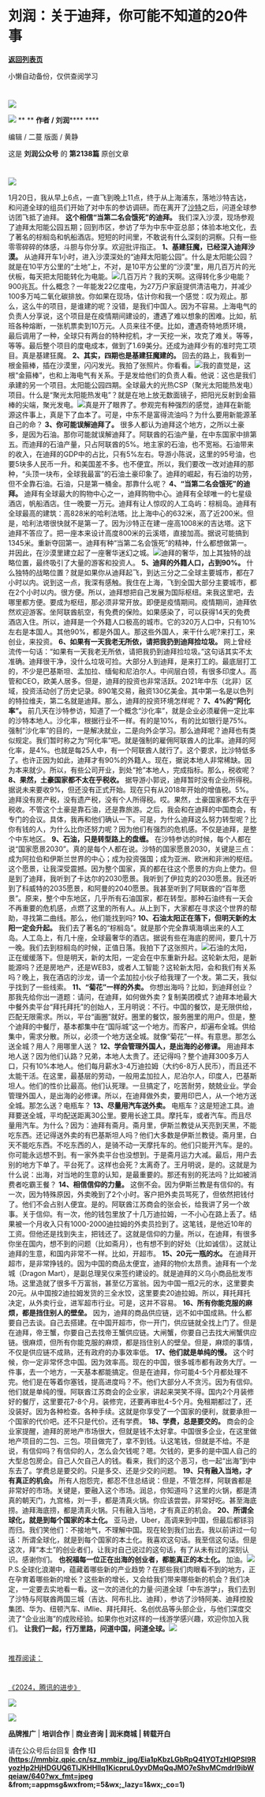 # 刘润：关于迪拜，你可能不知道的20件事

[**返回列表页**](/gzh/刘润)

小懒自动备份，仅供查阅学习

#
![](https://mmbiz.qpic.cn/sz_mmbiz_jpg/Eia1pKbzLGbQ05rqf4tHyB6X44YvIRZf7ciayibtRy0rVSib8CQjW35A8ibcicFzDvdSceZ3wxRFa7icOhIMKPHicVnvEw/640?wx_fmt=jpeg&wxfrom;=5&wx;_lazy=1&wx;_co=1)

![](https://mmbiz.qpic.cn/sz_mmbiz_gif/Eia1pKbzLGbQLsohVAicDcBH19nMkuMsUXITOJcNnBdsH6ariceZXs8LpELSP4XFibJVnezGRiaLfWgHwn37KIwUxYg/640?wx_fmt=gif&from;=appmsg)
** ** **作者 / 刘润****** ****

编辑 / 二蔓 版面 / 黄静

这是 **刘润公众号** 的 **第2138篇** 原创文章

  

#
![](https://mmbiz.qpic.cn/sz_mmbiz_png/Eia1pKbzLGbSlapxBwT1CibMicYTsQ9pxX9m4nayWFqqPxGCiaoeNSOwoKkfpYBsj5eXaIjjVEEatjYgBd8b08PFXw/640?wx_fmt=png&from;=appmsg&wxfrom;=5&wx;_lazy=1&wx;_co=1)

1月20日，我从早上6点，一直飞到晚上11点，终于从上海浦东，落地沙特吉达，和问道全球的组员们开始了对中东的参访调研。而在离开了[沙特](https://mp.weixin.qq.com/s?__biz=MjM5NjM5MjQ4MQ==&mid=2651728896&idx=1&sn=3c9facb788a41a2fbe7a61ae7c0cf08c&chksm=bd13774e8a64fe5871a7bd04e92b177619a36feb56c402148a90a41fdd1c4905a812812cd32e&token=1865032541&lang=zh_CN&scene=21#wechat_redirect)之后，问道全球参访团飞抵了迪拜。
**这个相信“当第二名会饿死”的迪拜。**
我们深入沙漠，现场参观了迪拜太阳能公园五期；回到市区，参访了华为中东中亚总部；体验本地文化，去了著名的棕榈岛和帆船酒店。短短的时间里，不敢说有什么深刻的洞察。只有一些零零碎碎的体感，斗胆与你分享。欢迎批评指正。
**1、基建狂魔，已经深入迪拜沙漠。**
从迪拜开车1小时，进入沙漠深处的“迪拜太阳能公园”。什么是太阳能公园？就是在10平方公里的“土地”上，不对，是10平方公里的“沙漠”里，用几百万片的光伏板，每天把太阳能转化为电能。![](https://mmbiz.qpic.cn/sz_mmbiz_png/Eia1pKbzLGbQLsohVAicDcBH19nMkuMsUXgB12WoMPdNaGkyPCp2G3xlOL274rs9uAvVwAmvND2tKXGTpQSYYetA/640?wx_fmt=png&from;=appmsg)几百万片？我的天啊。这得转化多少电能？900兆瓦。什么概念？一年能发22亿度电，为27万户家庭提供清洁电力，并减少100多万吨二氧化碳排放。你如果在现场，估计你和我一个感觉：叹为观止。那么，这么牛的项目，是谁建的呢？没错，是我们中国人。因为不容易。上海电气的负责人分享说，这个项目是在疫情期间建设的，遭遇了难以想象的困难。比如，航班各种熔断，一张机票卖到10万元。人员来往不便。比如，遭遇奇特地质环境，最后调用了一种，全球只有两台的特种挖机，才一天挖一米，攻克了难关。等等，等等。最后整个项目的度电成本，做到了1.69美分。还成为迪拜少有的准时完工项目。真是基建狂魔。
**2、其实，四期也是基建狂魔建的。**
回去的路上，我看到一根金箍棒，插在沙漠里，闪闪发光。我拍了张照片。你看看。![](https://mmbiz.qpic.cn/sz_mmbiz_jpg/Eia1pKbzLGbQLsohVAicDcBH19nMkuMsUX8AEOmUHmc7hRk6q9Co6BDXnojX21e2ic7GhBMicGMqrhvES29Nuq3vtA/640?wx_fmt=jpeg&from;=appmsg)我的直觉是，这根“金箍棒”，也和上海电气有关系。于是发给他们的负责人看。他说：这也是我们承建的另一个项目。太阳能公园四期。全球最大的光热CSP（聚光太阳能热发电）项目。什么是“聚光太阳能热发电”？就是在地上放无数面镜子，把阳光反射到金箍棒的尖端，聚光发电。![](https://mmbiz.qpic.cn/sz_mmbiz_png/Eia1pKbzLGbQLsohVAicDcBH19nMkuMsUXRW0HEdko5Aqrb93LV18ycwxlDiaBhD8RVgQiabjSyKxcjkJWcvlvyicFg/640?wx_fmt=png&from;=appmsg)真是开了眼界了。参观完有种强烈的感觉，迪拜在新能源这件事上，真是下了血本了。可是，中东不是富得流油吗？为什么要用新能源革自己的命？
**3、你可能误解迪拜了。**
很多人都认为迪拜这个地方，之所以土豪多，是因为石油。那你可能就误解迪拜了。阿联酋的石油产量，在中东国家中排第五。而迪拜的石油产量，只占阿联酋的5%。地主家的石油，也不宽裕。石油带来的收入，在迪拜的GDP中的占比，只有5%左右。导游小陈说，这里的95号油，也要5块多人民币一升。和美国差不多。也不便宜。所以，我们要改一改对迪拜的那种，“头顶一块布，全球我最富”的石油土豪印象了。迪拜的崛起，有石油的功劳，但不全靠石油。石油，只是第一桶金。那靠什么呢？
**4、“当第二名会饿死”的迪拜。**
迪拜有全球最大的购物中心之一，迪拜购物中心。迪拜有全球唯一的七星级酒店，帆船酒店。住一晚要一万元。迪拜有让人惊叹的人工岛屿：棕榈岛。迪拜有全球最高的建筑：高828米的哈利法塔。比上海中心的632米，高了近200米。但是，哈利法塔很快就不是第一了。因为沙特正在建一座高1008米的吉达塔。这下迪拜不答应了。把一座本来设计高度800米的云溪塔，直接加高。据说可能搞到1345米。重新夺回第一。迪拜有种“当第二名会饿死”的精神，什么都想做第一。并因此，在沙漠里建立起了一座奢华迷幻之城。![](https://mmbiz.qpic.cn/sz_mmbiz_png/Eia1pKbzLGbQLsohVAicDcBH19nMkuMsUXMpc3cKMlvKzV4VXtVlD1iaAyIgcYtn7cF68NsCG4SpvBtX3l7w2iczJQ/640?wx_fmt=png&from;=appmsg)迪拜的奢华，加上其独特的战略位置，最终吸引了大量的游客和投资人。
**5、迪拜的外籍人口，占到90%。**
什么独特的战略位置？就是如果你从迪拜起飞，到达三分之二全球主要城市，都在7小时以内。说到这一点，我深有感触。我住在上海，飞到全国大部分主要城市，都在2个小时以内。很方便。所以，迪拜想把自己发展为国际枢纽。来我这里吧，去哪里都方便。要成为枢纽，那必须非常开放。即便是疫情期间。疫情期间，迪拜依然欢迎游客。坐阿联酋航空，有免费的保险。如果感染了，可以获得14天的免费酒店入住。所以，迪拜是一个外籍人口极高的城市。它的320万人口中，只有10%左右是本国人。其他90%，都是外国人。那这些外国人，来干什么呢?来打工，来创业，来投资。
**6、如果有一天我老无所依，请把我扔到迪拜捡垃圾。**
网上曾经流传一句话：“如果有一天我老无所依，请把我扔到迪拜捡垃圾。”这句话其实不太准确。迪拜很干净，没什么垃圾可捡。大部分人到迪拜，是来打工的。最底层打工的，不少是巴基斯坦、孟加拉、缅甸和尼泊尔人。中间层白领，有很多印度人。高管和CEO，欧美人居多。但是，迪拜的投资也非常活跃。2021年中东（北非）区域，投资活动创了历史记录。890笔交易，融资130亿美金。其中第一名是以色列的特拉维夫，第二名就是迪拜。那么，迪拜的投资环境怎样呢？
**7、4%的“阿化率”。**
前几天在沙特参访，知道了一个概念“沙化率”，就是企业必须雇佣一定比率的沙特本地人。沙化率，根据行业不一样。有的是10%，有的比如银行是75%。强制“沙化率”的目的，一是解决就业，二是向外企学习。那么迪拜呢？迪拜也有类似规定。我们暂时称之为“阿化率”吧。就是强制的雇佣阿联酋人的比率。迪拜的阿化率，是4%。也就是每25人中，有一个阿联酋人就行了。这个要求，比沙特低多了。也许正因为如此，迪拜才有90%的外籍人。现在，据说本地人非常稀缺。因为本来就少。所以，有些公司开业，到处“抢”本地人，完成指标。那么，税收呢？
**8、果然，土豪国家都不太在乎税收。**
据导游小郭说，迪拜暂时没有企业所得税。据说未来要收9%，但还没有正式开始。现在只有从2018年开始的增值税。5%。迪拜没有房产税，没有遗产税，没有个人所得税。哎。果然，土豪国家都不太在乎税收。不管这个土豪是靠石油，还是靠旅游。之后，我会和在迪拜的中国商会，有专门的会议。具体，我再和他们确认一下。可是，为什么迪拜这么努力转型呢？比你有钱的人，为什么比你还努力呢？因为他们有强烈的危机感。不仅是迪拜，是整个中东地区。
**9、石油，只是转型路上的盘缠。**
在沙特参访的时候，每个人都在说“国家愿景2030”。真的是每个人都在说。沙特的国家愿景2030，关键是三点：成为阿拉伯和伊斯兰世界的中心；成为投资强国；成为亚洲、欧洲和非洲的枢纽。这个愿景，让我深受震撼。因为整个国家，真的都在往这个愿景的方向上使力。但是到了迪拜，我听到了卡达尔的2030愿景。我听到了伊拉克的2030愿景。我还听到了科威特的2035愿景，和阿曼的2040愿景。我甚至听到了阿联酋的“百年愿景”。原来，整个中东地区，几乎所有石油国家，都在转型。那种石油终有一天会不再重要的危机感，点燃了这里的所有人。从上到下，大家都在寻求这个世界的帮助，寻找第二曲线。那么，他们能找到吗?
**10、石油太阳正在落下，但明天新的太阳一定会升起。**
我们去了著名的“棕榈岛”。就是那个完全靠填海填出来的人工岛。人工岛上，有几十座，全球最奢华的酒店。据说有些在海底的房间，要几十万一晚。我们去到棕榈岛的时候，正值日落。我拍下了这张照片。![](https://mmbiz.qpic.cn/sz_mmbiz_jpg/Eia1pKbzLGbQLsohVAicDcBH19nMkuMsUXic3wrgnQeuz2QNuU1BHTx2VUe5CZp7k6uNE4Ma34zzGpUxwE3ZgcaFw/640?wx_fmt=jpeg&from;=appmsg)石油的太阳，正在缓缓落下。但是明天，新的太阳，一定会在中东重新升起。这轮新太阳，是新能源吗？还是房地产，还是WEB3，或者人工智能？这轮新太阳，会和我们有关系吗？晚上，我在酒店的沙龙，请一个孟加拉小伙子给我理了一个发。第二天，我似乎找到了一些线索。
**11、“菊花”一样的外卖。**
你想出海吗？比如，到迪拜创业？那我先给你出一道题：请问，在迪拜，如何做外卖？复制美团模式？迪拜本地最大中餐外卖平台“拜托拜托”的创始人，王月明说：不行。中国的餐饮，是无限供给，匹配无限需求。所以，平台“画圈”就好。圈里的餐饮，服务圈里的用户。但是，整个迪拜的中餐厅，基本都集中在“国际城”这一个地方。而客户，却遍布全城。供给集中，需求分散。所以，必须一个地方送全城。就像“菊花”一样。有意思。那怎么送全城？用人？用哪里人送？
**12、学会管理外国人，是出海的必修课。**
用迪拜本地人送？因为他们认路？兄弟，本地人太贵了。还记得吗？整个迪拜300多万人口，只有10%本地人。他们每月薪水3-4万迪拉姆（大约6-8万人民币），而且还不太能干活。在这里，最基层的劳动，一般用孟加拉人，尼泊尔人，印度人，巴基斯坦人。他们的性价比最高。他们认死理。一旦搞定了，吃苦耐劳，兢兢业业。学会管理外国人，是出海的必修课。所以，在迪拜做外卖，要用印巴人，从一个地方送全城。那怎么送？电瓶车？
**13、尽量用汽车送外卖。**
电瓶车？这是短途工具。迪拜要送全城，平均配送距离30公里。要用长途工具。摩托车，或者汽车。而且尽量用汽车。为什么？因为：迪拜有斋月。斋月里，伊斯兰教徒从天亮到天黑，不能吃东西。还记得送外卖的有巴基斯坦人吗？他们大多数是伊斯兰教徒。斋月里，白天不能吃东西。不吃东西的人，是骑不动一天摩托车的。他们只能开汽车。是的。你可能永远想不到。有一家外卖平台也没想到。于是斋月运力大减。最后，用户去别的地方下单了。平台死了。这样也会死？太离奇了。王月明说，是的。这就是为什么说：出海，对当地的生意的认知，是最重要的。那还有别的死法吗？比如被消费者吃霸王餐？
**14、相信信仰的力量。**
这倒不会。因为伊斯兰教是有信仰的。有一次，因为特殊原因，外卖晚到了2个小时。客户把外卖员骂死了，但依然把钱付了。他们不会占别人便宜。是的。阿联酋江苏商会的张会长，给我讲了另一个故事。关于信仰。有一次，他的钱包里放了十几万迪拉姆，一不小心在路上丢了。结果被一个月收入只有1000-2000迪拉姆的外卖员捡到了。这笔钱，是他近10年的工资。但他还是找到失主，把钱还了。这就是信仰的力量。所以，在迪拜，有很多你坐在国内，想不到的问题（比如斋月），也有想不到的好处（比如诚信）。这就让迪拜的生意，和国内非常不一样。比如，开超市。
**15、20元一瓶的水。** 在迪拜开超市，是非常挣钱的。因为中国的商品太便宜，迪拜的物价太昂贵。迪拜有一个龙城（Dragon
Mart），是副总理吴仪来签约建设的。就是迪拜的义乌小商品批发市场。这里造就了很多千万富翁，甚至亿万富翁。因为中国一瓶2元的水，这里要卖20元。从中国按2迪拉姆发货的三全水饺，这里要卖20迪拉姆。所以，拜托拜托决定，从外卖行业，进军超市行业。可是，这并不容易。
**16、所有你能克服的麻烦，都是挡住别人的壁垒。**
因为，迪拜的商品供应链，远不如中国成熟。什么都要自己去谈。自己去搭建。在中国开超市，你一开门，供应链就全找上门了。但是在迪拜，帝王蟹，你要自己去找帝王蟹供应链。大闸蟹，你要自己去找大闸蟹供应链。很麻烦，但所有你能克服的麻烦，都是挡住别人的壁垒。但是，麻烦的事情，不仅是供应链不成熟，还有政府的办事效率低。
**17、他们就是单纯的慢。**
这个时候，你一定非常怀念中国。因为效率高。现在的中国，很多城市都有政务大厅。一件事，去一个地方，一天基本都能搞定。但是在迪拜，你可能4-5个月都处理不完。他们是在等着你塞钱，提高进度吗？不。他们大部分人不贪污。因为有信仰。他们就是单纯的慢。阿联酋江苏商会的企业家，讲起来哭笑不得。国内2个月装修好的餐厅，这里要花7-8个月。装修完，还要再审批4-5个月。免租期都过了，还没装好。因为各种检查。各种手续。这就是你享受了一个国家的便利，就要承担一个国家的代价吧。还不只是代价。还有学费。
**18、学费，总是要交的。**
商会的企业家提醒，迪拜的房地产市场很大，但就是钱不太好拿。中国很多企业，在这里做地产项目的二包、三包。项目做完了，拿不到钱。认这笔钱，但就是不给。不是说，有信仰吗？有信仰的人，怎么会欠钱呢？嗯。欠钱的，更多的是中国人自己的大型总包房企。自己人欠自己人的钱。看来，我们的这个恶习，也一起“出海”到中东去了。学费总是要交的。只是多交、还是少交的问题。
**19、只有融入当地，才有真正的机会。**
所有人抱怨完，都忍不住总结说：但是，不管怎样，阿联酋都是非常好的市场。关键是，要融入这个市场。润总，你知道吗？这里的火锅，都是清真的朝天门，九宫格，刘一手，都是清真火锅。你应该尝尝。非常好吃。甚至海底捞。迪拜海底捞，都是清真火锅。只有融入当地，才有真正的机会。
**20、所谓全球化，就是到每个国家的本土化。**
亚马逊，Uber，高调来到中国，但最后都铩羽而归。我们笑他们：不接地气，不理解中国。现在轮到我们出去。我以前讲过一句话：所谓全球化，就是到每个国家的本土化。我喜欢这句话。我至信这句话。但是这次，拜“本土”的创业者们，让我对自己说过的这句话，有了从未有过的深刻认识。感谢你们。
**也祝福每一位正在出海的创业者，都能真正的本土化。**
加油。![](https://mmbiz.qpic.cn/sz_mmbiz_jpg/Eia1pKbzLGbQLsohVAicDcBH19nMkuMsUXb5Nic843ibicZ2EMk4KdpUEqbvTdSt2bPujYSvUwmicicSqSVAdOBf4rolA/640?wx_fmt=jpeg&from;=appmsg)P.S.全球化浪潮中，蕴藏着哪些新的产业趋势？在那些我们肉眼看不到的地方，正在孕育着哪些新的增长？这些新的增长，又会给我们带来哪些新的机会？我们决定，一定要去实地看一看。这一次的进化的力量·问道全球「中东游学」，我们去到了沙特与阿联酋两国三城（吉达、阿布扎比、迪拜），参访了沙特阿美、迪拜控股集团、华为、纽顿汽车、iMlie、拜托拜托、名创优品等头部企业，与他们深度交流了“企业出海”的成败经验。如果你也对这样的一线游学感兴趣，欢迎你加入我们。
**让我们一起，行万里路，问道中国，问道全球。**![](https://mmbiz.qpic.cn/sz_mmbiz_jpg/Eia1pKbzLGbQBEkwO9hmkm93c7ZWAUdfENkpCXFMoK6dyt13qjkJPV2bUsJicWBsruMXMfDkQx6libYuGoNrL2xlg/640?wx_fmt=jpeg&from;=appmsg&wxfrom;=5&wx;_lazy=1&wx;_co=1)

  

#
[推荐阅读：](https://mp.weixin.qq.com/s?__biz=MjM5NjM5MjQ4MQ==&mid=2651728831&idx=1&sn=dd3fb838912b77c1d9d447d703c11390&chksm=bd1370f18a64f9e7ca12b45bc72b8350e2f9877ec4910be0b2b6ca76d09ddbd984b6bfc53ca5&token=1350816033&lang=zh_CN&scene=21#wechat_redirect)

#
[《2024，腾讯的进步》](https://mp.weixin.qq.com/s?__biz=MjM5NjM5MjQ4MQ==&mid=2651728831&idx=1&sn=dd3fb838912b77c1d9d447d703c11390&chksm=bd1370f18a64f9e7ca12b45bc72b8350e2f9877ec4910be0b2b6ca76d09ddbd984b6bfc53ca5&token=1350816033&lang=zh_CN&scene=21#wechat_redirect)

[![](https://mmbiz.qpic.cn/sz_mmbiz_gif/Eia1pKbzLGbTn1dwtkEGh09Pv0jdViaXlLY09Libl7h459w2wTEFp92d2Twcn7xEucJJicaCKcjhVIy4LKM6JxmFSQ/640?wx_fmt=gif&wxfrom;=5&wx;_lazy=1&wx;_co=1)]()

![](https://mmbiz.qpic.cn/sz_mmbiz_gif/Eia1pKbzLGbTCROjibOHzby0AVUYe2qlhZoYXbZRAE2b5XpUBYKtfcbx2TTQ3RicP3zGKxiadRic9yvUictNUkUeNX8g/640?wx_fmt=gif&from;=appmsg)

 **品牌推广** | **培训合作** | **商业咨询 | 润米商城** **| 转载开白**

请在公众号后台回复 **合作**
**![](https://mmbiz.qpic.cn/sz_mmbiz_jpg/Eia1pKbzLGbRpQ41YOTzHIQPSl9RyozHp2HjHDGUQ6TlJKHHlIq1KicpruL0yvDMqQqJMO7eShvMCmdrI9ibWqeiaw/640?wx_fmt=jpeg
&from;=appmsg&wxfrom;=5&wx;_lazy=1&wx;_co=1)**

